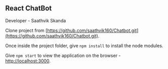 ## React ChatBot

Developer - Saathvik Skanda

Clone project from [https://github.com/saathvik160/Chatbot.git](https://github.com/saathvik160/Chatbot.git).

Once inside the project folder, give `npm install` to install the node modules.

Give `npm start` to view the application on the browser - [http://localhost:3000](http://localhost:3000).